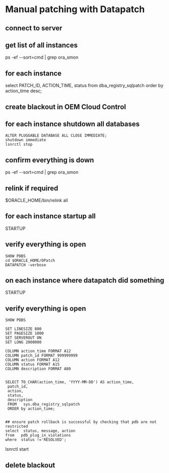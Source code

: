 # Manual patching with Datapatch

## connect to server
## get list of all instances
ps -ef --sort=cmd | grep ora_smon
## for each instance
select PATCH_ID, ACTION_TIME, status from dba_registry_sqlpatch order by action_time desc;

## create blackout in OEM Cloud Control

## for each instance shutdown all databases
```
ALTER PLUGGABLE DATABASE ALL CLOSE IMMEDIATE;
shutdown immediate
lsnrctl stop
```

## confirm everything is down
ps -ef --sort=cmd | grep ora_smon

## relink if required
$ORACLE_HOME/bin/relink all

## for each instance startup all
STARTUP
## verify everything is open
```
SHOW PDBS
cd $ORACLE_HOME/OPatch
DATAPATCH -verbose
```

## on each instance where datapatch did something
STARTUP
## verify everything is open
```
SHOW PDBS

SET LINESIZE 800
SET PAGESIZE 1000
SET SERVEROUT ON
SET LONG 2000000

COLUMN action_time FORMAT A12
COLUMN patch_id FORMAT 999999999
COLUMN action FORMAT A12 
COLUMN status FORMAT A15
COLUMN description FORMAT A80


SELECT TO_CHAR(action_time, 'YYYY-MM-DD') AS action_time,
 patch_id,
 action,
 status,
 description
 FROM   sys.dba_registry_sqlpatch
 ORDER by action_time;
 

## ensure patch rollback is successful by checking that pdb are not restricted
select  status, message, action 
from   pdb_plug_in_violations 
where  status !='RESOLVED';

```

lsnrctl start

## delete blackout

